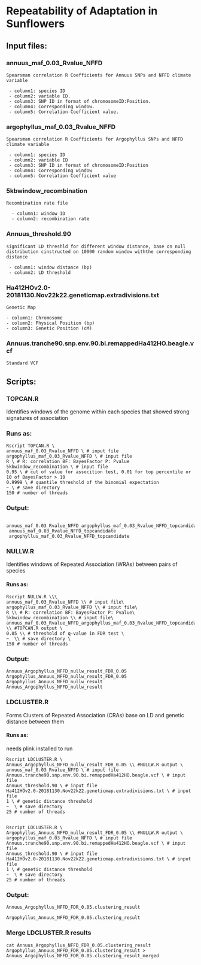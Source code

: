 # Repeatability of Adaptation in Sunflowers




## Input files:

### annuus_maf_0.03_Rvalue_NFFD
```
Spearsman correlation R Coefficients for Annuus SNPs and NFFD climate variable

 - column1: species ID 
 - column2: variable ID.
 - column3: SNP ID in format of chromosomeID:Position.
 - column4: Corresponding window.
 - column5: Correlation Coefficient value.
```

### argophyllus_maf_0.03_Rvalue_NFFD
```
Spearsman correlation R Coefficients for Argophyllus SNPs and NFFD climate variable

 - column1: species ID
 - column2: variable ID
 - column3: SNP ID in format of chromosomeID:Position
 - column4: Corresponding window
 - column5: Correlation Coefficient value
 ```

### 5kbwindow_recombination
```
Recombination rate file

  - column1: window ID
  - column2: recombination rate
```
### Annuus_threshold.90
```
significant LD threshld for different window distance, base on null distribution cinstructed on 10000 random window withthe corresponding distance

 - column1: window distance (bp)
 - column2: LD threshold
```

### Ha412HOv2.0-20181130.Nov22k22.geneticmap.extradivisions.txt
```
Genetic Map

- column1: Chromosome
- column2: Physical Position (bp)
- column3: Genetic Position (cM)
```
### Annuus.tranche90.snp.env.90.bi.remappedHa412HO.beagle.vcf
```
Standard VCF
```
## Scripts:

### TOPCAN.R

Identifies windows of the genome within each species that showed strong signatures of association

### Runs as:
 ```
 Rscript TOPCAN.R \
 annuus_maf_0.03_Rvalue_NFFD \ # input file
 argophyllus_maf_0.03_Rvalue_NFFD \ # input file
 R \ # R: correlation BF: BayesFactor P: Pvalue
 5kbwindow_recombination \ # input file
 0.95 \ # cut of value for assocition test, 0.01 for top percentile or 10 of BayesFactor > 10
 0.9999 \ # quantile threshold of the binomial expectation 
 ~ \ # save directory 
 150 # number of threads
```

### Output:
```
 annuus_maf_0.03_Rvalue_NFFD_argophyllus_maf_0.03_Rvalue_NFFD_topcandidate
 annuus_maf_0.03_Rvalue_NFFD_topcandidate
 argophyllus_maf_0.03_Rvalue_NFFD_topcandidate
```


### NULLW.R
Identifies windows of Repeated Association (WRAs) between pairs of species

#### Runs as:
```
Rscript NULLW.R \\\
annuus_maf_0.03_Rvalue_NFFD \\ # input file\
argophyllus_maf_0.03_Rvalue_NFFD \\ # input file\
R \\ # R: correlation BF: BayesFactor P: Pvalue\
5kbwindow_recombination \\ # input file\
annuus_maf_0.03_Rvalue_NFFD_argophyllus_maf_0.03_Rvalue_NFFD_topcandidate \\ #TOPCAN.R output \
0.05 \\ # threshold of q-value in FDR test \ 
~  \\ # save directory \
150 # number of threads
```

### Output:
```
Annuus_Argophyllus_NFFD_nullw_result_FDR_0.05
Argophyllus_Annuus_NFFD_nullw_result_FDR_0.05
Argophyllus_Annuus_NFFD_nullw_result
Annuus_Argophyllus_NFFD_nullw_result
```

### LDCLUSTER.R
Forms Clusters of Repeated Association (CRAs) base on LD and genetic distance between them

#### Runs as:
needs plink installed to run
```
Rscript LDCLUSTER.R \
Annuus_Argophyllus_NFFD_nullw_result_FDR_0.05 \\ #NULLW.R output \
annuus_maf_0.03_Rvalue_NFFD \ # input file
Annuus.tranche90.snp.env.90.bi.remappedHa412HO.beagle.vcf \ # input file
Annuus_threshold.90 \ # input file
Ha412HOv2.0-20181130.Nov22k22.geneticmap.extradivisions.txt \ # input file
1 \ # genetic distance threshold 
~  \ # save directory 
25 # number of threads


Rscript LDCLUSTER.R \
Argophyllus_Annuus_NFFD_nullw_result_FDR_0.05 \\ #NULLW.R output \
argophyllus_maf_0.03_Rvalue_NFFD \ # input file
Annuus.tranche90.snp.env.90.bi.remappedHa412HO.beagle.vcf \ # input file
Annuus_threshold.90 \ # input file
Ha412HOv2.0-20181130.Nov22k22.geneticmap.extradivisions.txt \ # input file
1 \ # genetic distance threshold 
~  \ # save directory 
25 # number of threads
```

### Output:
```
Annuus_Argophyllus_NFFD_FDR_0.05.clustering_result

Argophyllus_Annuus_NFFD_FDR_0.05.clustering_result
```

### Merge LDCLUSTER.R results

```
cat Annuus_Argophyllus_NFFD_FDR_0.05.clustering_result Argophyllus_Annuus_NFFD_FDR_0.05.clustering_result > Annuus_Argophyllus_NFFD_FDR_0.05.clustering_result_merged
```

